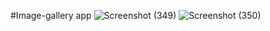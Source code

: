 

#Image-gallery app
![Screenshot (349)](https://github.com/charu1603/gallery/assets/96014425/43fa3ce2-fccd-46fd-adc3-730bf02f9bb8)
![Screenshot (350)](https://github.com/charu1603/gallery/assets/96014425/cb4188e4-e27f-4b12-a5f4-e5e9dc1f1185)





